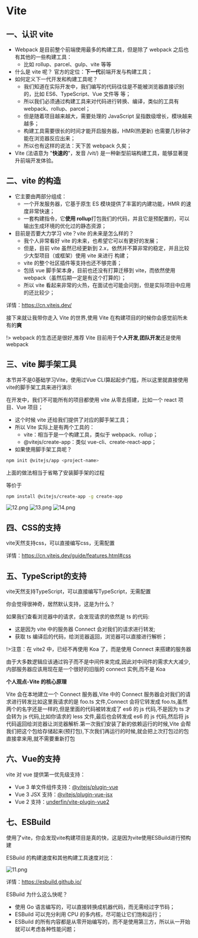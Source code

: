 # Vite

## 一、认识 vite

- Webpack 是目前整个前端使用最多的构建工具，但是除了 webpack 之后也有其他的一些构建工具：
  - 比如 rollup、parcel、gulp、vite 等等
- 什么是 vite 呢？ 官方的定位：**下一代**前端开发与构建工具；
- 如何定义下一代开发和构建工具呢？
  - 我们知道在实际开发中，我们编写的代码往往是不能被浏览器直接识别的，比如 ES6、TypeScript、Vue 文件等
    等；
  - 所以我们必须通过构建工具来对代码进行转换、编译，类似的工具有 webpack、rollup、parcel；
  - 但是随着项目越来越大，需要处理的 JavaScript 呈指数级增长，模块越来越多；
  - 构建工具需要很长的时间才能开启服务器，HMR(热更新) 也需要几秒钟才能在浏览器反应出来；
  - 所以也有这样的说法：天下苦 webpack 久矣；
- Vite (法语意为 "**快速的**"，发音 /vit/) 是一种新型前端构建工具，能够显著提升前端开发体验。

## 二、vite 的构造

- 它主要由两部分组成：
  - 一个开发服务器，它基于原生 ES 模块提供了丰富的内建功能，HMR 的速度非常快速；
  - 一套构建指令，它**使用 rollup**打包我们的代码，并且它是预配置的，可以输出生成环境的优化过的静态资源；
- 目前是否要大力学习 vite？vite 的未来是怎么样的？
  - 我个人非常看好 vite 的未来，也希望它可以有更好的发展；
  - 但是，目前 vite 虽然已经更新到 2.x，依然并不算非常的稳定，并且比较少大型项目（或框架）使用 vite 来进行
    构建；
  - vite 的整个社区插件等支持也还不够完善；
  - 包括 vue 脚手架本身，目前也还没有打算迁移到 vite，而依然使用 webpack（虽然后期一定是有这个打算的）；
  - 所以 vite 看起来非常的火热，在面试也可能会问到，但是实际项目中应用的还比较少；

详情：https://cn.vitejs.dev/

接下来就让我带你走入 Vite 的世界,使用 Vite 在构建项目的时候你会感觉前所未有的**爽**

!> webpack 的生态还是很好,推荐 Vite 目前用于**个人开发**,**团队开发**还是使用 webpack

## 三、vite 脚手架工具

本节并不是0基础学习Vite，使用过Vue CLI算起起步门槛，所以这里就直接使用vite的脚手架工具来进行演示

在开发中，我们不可能所有的项目都使用 vite 从零去搭建，比如一个 react 项目、Vue 项目；
  - 这个时候 vite 还给我们提供了对应的脚手架工具；
- 所以 Vite 实际上是有两个工具的：
  - vite：相当于是一个构建工具，类似于 webpack、rollup；
  - @vitejs/create-app：类似 vue-cli、create-react-app；
- 如果使用脚手架工具呢？

```sh
npm init @vitejs/app <project-name>
```

上面的做法相当于省略了安装脚手架的过程

等价于

```sh
npm install @vitejs/create-app -g create-app
```


![12.png](https://img11.360buyimg.com/ddimg/jfs/t1/178292/33/18532/45265/61122c4eE44152a5c/7a4ab4b21616c9ff.png)
![13.png](https://img12.360buyimg.com/ddimg/jfs/t1/193245/39/17759/87443/61122c4eEaaab326a/46b724d8830e59c2.png)
![14.png](https://img11.360buyimg.com/ddimg/jfs/t1/182334/32/18487/48025/61122c4fE7a25fa3c/03648a1429ce213c.png)

## 四、CSS的支持

vite天然支持css，可以直接编写css，无需配置

详情：https://cn.vitejs.dev/guide/features.html#css

## 五、TypeScript的支持

vite天然支持TypeScript，可以直接编写TypeScript，无需配置

你会觉得很神奇，居然默认支持，这是为什么？

如果我们查看浏览器中的请求，会发现请求的依然是 ts 的代码:
  - 这是因为 vite 中的服务器 Connect 会对我们的请求进行转发;
  - 获取 ts 编译后的代码，给浏览器返回，浏览器可以直接进行解析；
  

!>注意：在 vite2 中，已经不再使用 Koa 了，而是使用 Connect 来搭建的服务器

由于大多数逻辑应该通过钩子而不是中间件来完成,因此对中间件的需求大大减少,内部服务器应该用现在是一个很好的旧版的 connect 实例,而不是 Koa

**个人观点-Vite 的核心原理**

Vite 会在本地建立一个 Connect 服务器,Vite 中的 Connect 服务器会对我们的请求进行转发比如这里我请求的是 foo.ts 文件,Connect 会将它转发成 foo.ts,虽然两个的名字还是一样的,但是里面的代码被转发成了 es6 的 js 代码,不是因为 ts 才会转为 js 代码,比如你请求的 less 文件,最后也会转发成 es6 的 js 代码,然后将 js 代码返回给浏览器让浏览器解析.第一次我们安装了新的依赖运行的时候,Vite 会帮我们把这个包给存储起来(预打包),下次我们再运行的时候,就会把上次打包过的包直接拿来用,就不需要重新打包


## 六、Vue的支持

vite 对 vue 提供第一优先级支持：
  - Vue 3 单文件组件支持：[@vitejs/plugin-vue](https://github.com/vitejs/vite/tree/main/packages/plugin-vue)
  - Vue 3 JSX 支持：[@vitejs/plugin-vue-jsx](https://github.com/vitejs/vite/tree/main/packages/plugin-vue-jsx)
  - Vue 2 支持：[underfin/vite-plugin-vue2](https://github.com/underfin/vite-plugin-vue2)


## 七、ESBuild

使用了vite，你会发现vite构建项目是真的快，这是因为vite使用ESBuild进行预构建

ESBuild 的构建速度和其他构建工具速度对比：

![11.png](https://img10.360buyimg.com/ddimg/jfs/t1/203347/36/673/32594/61122c4eE62947cdf/b5e8b8e7244c4dde.png)

详情：https://esbuild.github.io/

ESBuild 为什么这么快呢？
  - 使用 Go 语言编写的，可以直接转换成机器代码，而无需经过字节码；
  - ESBuild 可以充分利用 CPU 的多内核，尽可能让它们饱和运行；
  - ESBuild 的所有内容都是从零开始编写的，而不是使用第三方，所以从一开始就可以考虑各种性能问题；
